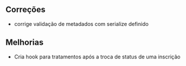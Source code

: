 ## Correções
- corrige validação de metadados com serialize definido

## Melhorias
- Cria hook para tratamentos após a troca de status de uma inscrição
